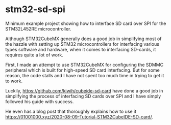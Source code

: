 # stm32-sd-spi
Minimum example project showing how to interface SD card over SPI for the STM32L452RE microcontroller.

Although STM32CubeMX generally does a good job in simplifying most of the hazzle with setting up STM32 microcontrollers for interfacing various types software and hardware, when it comes to interfacing SD-cards, it requires quite a lot of work.

First, I made an attempt to use STM32CubeMX for configuring the SDMMC peripheral which is built for high-speed SD card interfacing. But for some reason, the code stalls and I have not spent too much time in trying to get it to work.

Luckily, https://github.com/kiwih/cubeide-sd-card have done a good job in simplifying the process of interfacing SD cards over SPI and I have simply followed his guide with success.

He even has a blog post that thoroughly explains how to use it https://01001000.xyz/2020-08-09-Tutorial-STM32CubeIDE-SD-card/.